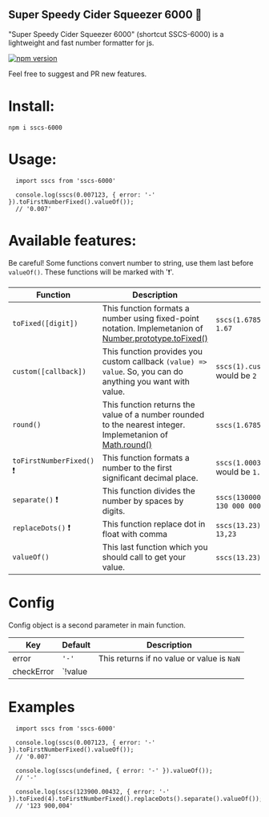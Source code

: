 ## Super Speedy Cider Squeezer 6000 🍺
"Super Speedy Cider Squeezer 6000" (shortcut SSCS-6000) is a lightweight and fast number formatter for js.

[![npm version](https://badge.fury.io/js/sscs-6000.svg)](https://badge.fury.io/js/sscs-6000)

Feel free to suggest and PR new features.

# Install:

```
npm i sscs-6000
```

# Usage: 

```
  import sscs from 'sscs-6000'
  
  console.log(sscs(0.007123, { error: '-' }).toFirstNumberFixed().valueOf());
  // '0.007'
```

# Available features: 

Be careful! Some functions convert number to string, use them last before `valueOf()`. These functions will be marked with '❗'. 

Function | Description | Example
-------- | ----------- | -------
`toFixed([digit])` | This function formats a number using fixed-point notation. Implemetanion of [Number.prototype.toFixed()](https://developer.mozilla.org/en-US/docs/Web/JavaScript/Reference/Global_Objects/Number/toFixed) | `sscs(1.6785323).toFixed(2).valueOf()` would be `1.67` 
`custom([callback])` | This function provides you custom callback `(value) => value`. So, you can do anything you want with value. | `sscs(1).custom(val => val + 1).valueOf()` would be `2`
`round()` | This function returns the value of a number rounded to the nearest integer. Implemetanion of [Math.round()](https://developer.mozilla.org/en-US/docs/Web/JavaScript/Reference/Global_Objects/Math/round) | `sscs(1.6785323).round().valueOf()` would be `2`
`toFirstNumberFixed()` ❗ | This function formats a number to the first significant decimal place. | `sscs(1.000323).toFirstNumberFixed().valueOf()` would be `1.0003`
`separate()` ❗ | This function divides the number by spaces by digits. | `sscs(130000000).separate().valueOf()` would be `130 000 000`
`replaceDots()` ❗ | This function replace dot in float with сomma | `sscs(13.23).replaceDots().valueOf()` would be `13,23`
`valueOf()` | This last function which you should call to get your value. | `sscs(13.23).valueOf()` would be `13.23`


# Config

Config object is a second parameter in main function.

Key | Default | Description
--- | ------- | -----------
error | `'-'` | This returns if no value or value is `NaN`
checkError | `!value || isNaN(value) || value === Number.MIN_VALUE` | Function to check is value correct. 

# Examples 

```
  import sscs from 'sscs-6000'
  
  console.log(sscs(0.007123, { error: '-' }).toFirstNumberFixed().valueOf());
  // '0.007'
  
  console.log(sscs(undefined, { error: '-' }).valueOf());
  // '-'
  
  console.log(sscs(123900.00432, { error: '-' }).toFixed(4).toFirstNumberFixed().replaceDots().separate().valueOf());
  // '123 900,004'
```
